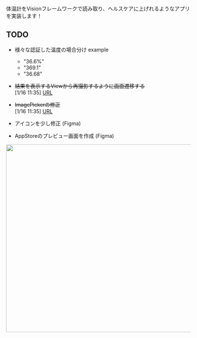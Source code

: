 体温計をVisionフレームワークで読み取り、ヘルスケアに上げれるようなアプリを実装します！

## TODO 
- 様々な認証した温度の場合分け
  example
    - "36.6%"
    - "369.1"
    - "36.68"
    
- ~~結果を表示するViewから再撮影するように画面遷移する~~ </br>
  [1/16 11:35] <a href="https://github.com/Ryosukekamimura/BodyTemperature-Reader/tree/4d8e9b75c5d3499b4b65a647003c75d90e4dbfea">URL</a>

- ~~ImagePickerの修正~~</br>
  [1/16 11:35] <a href="https://github.com/Ryosukekamimura/BodyTemperature-Reader/tree/4d8e9b75c5d3499b4b65a647003c75d90e4dbfea">URL</a>

- アイコンを少し修正 (Figma)

- AppStoreのプレビュー画面を作成 (Figma)


<img src="https://user-images.githubusercontent.com/52638834/104083638-9f324f80-5283-11eb-952d-75adf51baefd.gif" width="512px"/>
